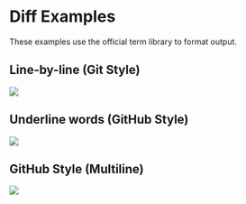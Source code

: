 # Diff Examples

These examples use the official term library to format output.

## Line-by-line (Git Style)

![](https://raw.githubusercontent.com/johannhof/difference.rs/master/assets/git-style.png)

[](examples/line-by-line.rs)

## Underline words (GitHub Style)

![](https://raw.githubusercontent.com/johannhof/difference.rs/master/assets/word-underline.png)

[](examples/underline-words.rs)

## GitHub Style (Multiline)

![](https://raw.githubusercontent.com/johannhof/difference.rs/master/assets/github-style.png)

[](examples/github-style.rs)

